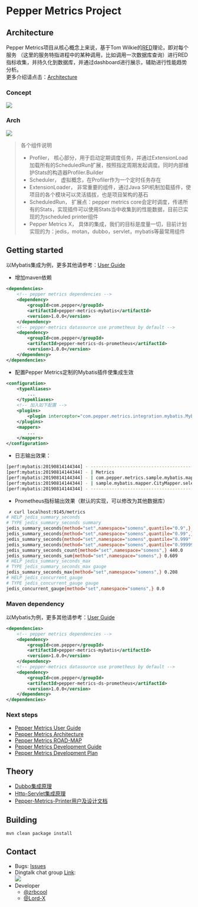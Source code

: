 # Pepper Metrics Project  
## Architecture  
Pepper Metrics项目从核心概念上来说，基于Tom Wilkie的[RED](https://grafana.com/blog/2018/08/02/the-red-method-how-to-instrument-your-services/)理论，即对每个服务
（这里的服务特指进程中的某种调用，比如调用一次数据库查询）进行RED指标收集，并持久化到数据库，并通过dashboard进行展示，辅助进行性能趋势分析。  
更多介绍请点击：[Architecture](./docs/Architecture.md)
### Concept
![](http://oss.zrbcool.top/picgo/pepper-metrics-concept.png)
### Arch
![](http://oss.zrbcool.top/picgo/pepper-metrics-arch-2019-08-14.png)
> 各个组件说明
> - Profiler， 核心部分，用于启动定期调度任务，并通过ExtensionLoad加载所有的ScheduledRun扩展，按照指定周期发起调度。同时内部维护Stats的构造器Profiler.Builder
> - Scheduler， 虚拟概念，在Profiler作为一个定时任务存在
> - ExtensionLoader， 非常重要的组件，通过Java SPI机制加载插件，使项目的各个模块可以灵活插拔，也是项目架构的基石
> - ScheduledRun， 扩展点：pepper metrics core会定时调度，传递所有的Stats，实现插件可以使用Stats当中收集到的性能数据，目前已实现的为scheduled printer组件
> - Pepper Metrics X， 具体的集成，我们的目标是度量一切，目前计划实现的为：jedis，motan，dubbo，servlet，mybatis等最常用组件
## Getting started  
以Mybatis集成为例，更多其他请参考：[User Guide](./docs/User_guide.md#samples)  
- 增加maven依赖
```xml
<dependencies>
    <!-- pepper metrics dependencies -->
    <dependency>
        <groupId>com.pepper</groupId>
        <artifactId>pepper-metrics-mybatis</artifactId>
        <version>1.0.0</version>
    </dependency>
    <!-- pepper-metrics datasource use prometheus by default -->
    <dependency>
        <groupId>com.pepper</groupId>
        <artifactId>pepper-metrics-ds-prometheus</artifactId>
        <version>1.0.0</version>
    </dependency>
</dependencies>
```
- 配置Pepper Metrics定制的Mybatis插件使集成生效
```xml
<configuration>
    <typeAliases>
        ...
    </typeAliases>
    <!-- 加入如下配置 -->
    <plugins>
        <plugin interceptor="com.pepper.metrics.integration.mybatis.MybatisProfilerPlugin" />
    </plugins>
    <mappers>
        ...
    </mappers>
</configuration>
```
- 日志输出效果：
```bash
[perf:mybatis:20190814144344] - --------------------------------------------------------------------------------------------------------------------------------------------------------------
[perf:mybatis:20190814144344] - | Metrics                                                                       Max(ms) Concurrent     Error     Count   P90(ms)   P99(ms)  P999(ms)     Qps | 
[perf:mybatis:20190814144344] - | com.pepper.metrics.sample.mybatis.mapper.HotelMapper.selectByCityId               3.4          0         0      1950       0.7       1.7       3.3    32.5 | 
[perf:mybatis:20190814144344] - | sample.mybatis.mapper.CityMapper.selectCityById                                  58.7          0         0      1950       0.7       2.4      58.7    32.5 | 
[perf:mybatis:20190814144344] - --------------------------------------------------------------------------------------------------------------------------------------------------------------
```
- Prometheus指标输出效果（默认的实现，可以修改为其他数据库）
```bash
 ✗ curl localhost:9145/metrics
# HELP jedis_summary_seconds  
# TYPE jedis_summary_seconds summary
jedis_summary_seconds{method="set",namespace="somens",quantile="0.9",} 9.8304E-4
jedis_summary_seconds{method="set",namespace="somens",quantile="0.99",} 9.8304E-4
jedis_summary_seconds{method="set",namespace="somens",quantile="0.999",} 0.209682432
jedis_summary_seconds{method="set",namespace="somens",quantile="0.99999",} 0.209682432
jedis_summary_seconds_count{method="set",namespace="somens",} 440.0
jedis_summary_seconds_sum{method="set",namespace="somens",} 0.609
# HELP jedis_summary_seconds_max  
# TYPE jedis_summary_seconds_max gauge
jedis_summary_seconds_max{method="set",namespace="somens",} 0.208
# HELP jedis_concurrent_gauge  
# TYPE jedis_concurrent_gauge gauge
jedis_concurrent_gauge{method="set",namespace="somens",} 0.0
```
### Maven dependency
以Mybatis为例，更多其他请参考：[User Guide](./docs/User_guide.md#samples)  
```xml
<dependencies>
    <!-- pepper metrics dependencies -->
    <dependency>
        <groupId>com.pepper</groupId>
        <artifactId>pepper-metrics-mybatis</artifactId>
        <version>1.0.0</version>
    </dependency>
    <!-- pepper-metrics datasource use prometheus by default -->
    <dependency>
        <groupId>com.pepper</groupId>
        <artifactId>pepper-metrics-ds-prometheus</artifactId>
        <version>1.0.0</version>
    </dependency>
</dependencies>
```
### Next steps  
- [Pepper Metrics User Guide](./docs/User_guide.md)
- [Pepper Metrics Architecture](./docs/Architecture.md)
- [Pepper Metrics ROAD-MAP](./docs/Roadmap.md)
- [Pepper Metrics Development Guide](./docs/Dev_Guide.md)
- [Pepper Metrics Development Plan](./docs/Dev_plan.md)

## Theory
- [Dubbo集成原理](./pepper-metrics-integration/pepper-metrics-dubbo/README.md)
- [Http-Servlet集成原理](./pepper-metrics-integration/pepper-metrics-servlet/README.md)
- [Pepper-Metrics-Printer用户及设计文档](./pepper-metrics-scheduled/pepper-metrics-scheduled-printer/README.md)

## Building  
```bash
mvn clean package install
```
## Contact  
* Bugs: [Issues](https://github.com/zrbcool/pepper-metrics/issues/new?template=dubbo-issue-report-template.md)
* Dingtalk chat group [Link](https://qr.dingtalk.com/action/joingroup?code=v1,k1,U4KKXEbTFBpuMbQMIQNij2IYszit+yktsAJh/9NjLFM=&_dt_no_comment=1&origin=11):  
![](http://oss.zrbcool.top/picgo/pepper-metrics-dingtalk-qrcode.png) 
* Developer
    * [@zrbcool](https://github.com/zrbcool)
    * [@Lord-X](https://github.com/Lord-X)
